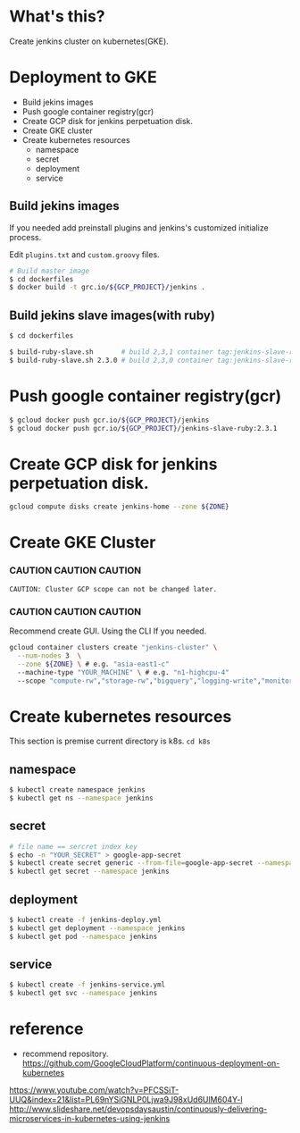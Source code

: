 # What's this?

Create jenkins cluster on kubernetes(GKE).

# Deployment to GKE

* Build jekins images 
* Push google container registry(gcr)
* Create GCP disk for jenkins perpetuation disk.
* Create GKE cluster
* Create kubernetes resources
  * namespace
  * secret
  * deployment
  * service

## Build jekins images 

If you needed add preinstall plugins and jenkins's customized initialize process.

Edit `plugins.txt` and `custom.groovy` files. 

~~~sh
# Build master image
$ cd dockerfiles
$ docker build -t grc.io/${GCP_PROJECT}/jenkins . 

~~~

## Build jekins slave images(with ruby)

~~~sh
$ cd dockerfiles

$ build-ruby-slave.sh       # build 2,3,1 container tag:jenkins-slave-ruby:2.3.1
$ build-ruby-slave.sh 2.3.0 # build 2,3,0 container tag:jenkins-slave-ruby:2.3.0

~~~

# Push google container registry(gcr)

~~~sh
$ gcloud docker push gcr.io/${GCP_PROJECT}/jenkins
$ gcloud docker push gcr.io/${GCP_PROJECT}/jenkins-slave-ruby:2.3.1
~~~

# Create GCP disk for jenkins perpetuation disk.

~~~sh
gcloud compute disks create jenkins-home --zone ${ZONE}
~~~

# Create GKE Cluster

### CAUTION CAUTION CAUTION
`CAUTION: Cluster GCP scope can not be changed later.`
### CAUTION CAUTION CAUTION

Recommend create GUI.
Using the CLI If you needed.

~~~sh
gcloud container clusters create "jenkins-cluster" \
  --num-nodes 3  \
  --zone ${ZONE} \ # e.g. "asia-east1-c"
  --machine-type "YOUR_MACHINE" \ # e.g. "n1-highcpu-4"
  --scope "compute-rw","storage-rw","bigquery","logging-write","monitoring"
~~~

# Create kubernetes resources

This section is premise current directory is k8s.
`cd k8s`

## namespace

~~~sh
$ kubectl create namespace jenkins
$ kubectl get ns --namespace jenkins
~~~

## secret
~~~sh
# file name == sercret index key
$ echo -n "YOUR_SECRET" > google-app-secret
$ kubectl create secret generic --from-file=google-app-secret --namespace jenkins
$ kubectl get secret --namespace jenkins
~~~

## deployment

~~~sh
$ kubectl create -f jenkins-deploy.yml
$ kubectl get deployment --namespace jenkins
$ kubectl get pod --namespace jenkins
~~~

## service

~~~sh
$ kubectl create -f jenkins-service.yml
$ kubectl get svc --namespace jenkins
~~~

# reference

* recommend repository.
https://github.com/GoogleCloudPlatform/continuous-deployment-on-kubernetes

https://www.youtube.com/watch?v=PFCSSiT-UUQ&index=21&list=PL69nYSiGNLP0Ljwa9J98xUd6UlM604Y-l
http://www.slideshare.net/devopsdaysaustin/continuously-delivering-microservices-in-kubernetes-using-jenkins

